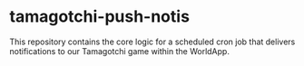 # tamagotchi-push-notis
This repository contains the core logic for a scheduled cron job that delivers notifications to our Tamagotchi game within the WorldApp.
